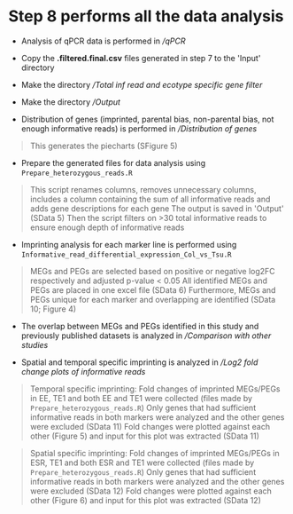 # Step 8 performs all the data analysis

- Analysis of qPCR data is performed in */qPCR*

- Copy the **.filtered.final.csv** files generated in step 7 to the 'Input' directory
- Make the directory */Total inf read and ecotype specific gene filter*
- Make the directory */Output*

- Distribution of genes (imprinted, parental bias, non-parental bias, not enough informative reads) is performed in */Distribution of genes*
>  This generates the piecharts (SFigure 5)

- Prepare the generated files for data analysis using ```Prepare_heterozygous_reads.R```
> This script renames columns, removes unnecessary columns, includes a column containing the sum of all informative reads and adds gene descriptions for each gene
  The output is saved in 'Output' (SData 5)
  Then the script filters on >30 total informative reads to ensure enough depth of informative reads
- Imprinting analysis for each marker line is performed using ```Informative_read_differential_expression_Col_vs_Tsu.R```
> MEGs and PEGs are selected based on positive or negative log2FC respectively and adjusted p-value < 0.05
  All identified MEGs and PEGs are placed in one excel file (SData 6)
  Furthermore, MEGs and PEGs unique for each marker and overlapping are identified (SData 10; Figure 4)
  
- The overlap between MEGs and PEGs identified in this study and previously published datasets is analyzed in */Comparison with other studies*

- Spatial and temporal specific imprinting is analyzed in */Log2 fold change plots of informative reads*
> Temporal specific imprinting:
  Fold changes of imprinted MEGs/PEGs in EE, TE1 and both EE and TE1 were collected (files made by ```Prepare_heterozygous_reads.R```)
  Only genes that had sufficient informative reads in both markers were analyzed and the other genes were excluded (SData 11)
  Fold changes were plotted against each other (Figure 5) and input for this plot was extracted (SData 11)
  
> Spatial specific imprinting:
  Fold changes of imprinted MEGs/PEGs in ESR, TE1 and both ESR and TE1 were collected (files made by ```Prepare_heterozygous_reads.R```)
  Only genes that had sufficient informative reads in both markers were analyzed and the other genes were excluded (SData 12)
  Fold changes were plotted against each other (Figure 6) and input for this plot was extracted (SData 12)
